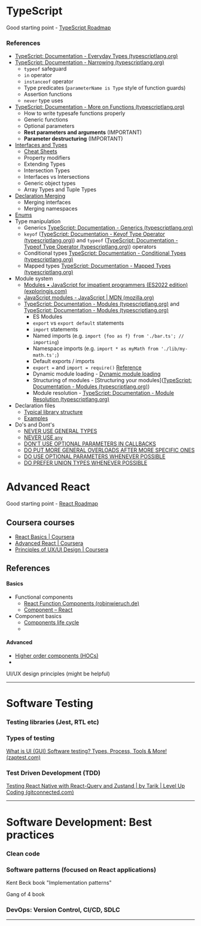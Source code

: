 
# TypeScript

Good starting point - [TypeScript Roadmap](https://roadmap.sh/typescript)

### References
- [TypeScript: Documentation - Everyday Types (typescriptlang.org)](https://www.typescriptlang.org/docs/handbook/2/everyday-types.html)
- [TypeScript: Documentation - Narrowing (typescriptlang.org)](https://www.typescriptlang.org/docs/handbook/2/narrowing.html)
	- `typeof` safeguard
	- `in` operator
	- `instanceof` operator
	- Type predicates (`parameterName is Type` style of function guards)
	- Assertion functions
	- `never` type uses
- [TypeScript: Documentation - More on Functions (typescriptlang.org)](https://www.typescriptlang.org/docs/handbook/2/functions.html)
	- How to write typesafe functions properly
	- Generic functions 
	- Optional parameters
	- **Rest parameters and arguments** (IMPORTANT) 
	- **Parameter destructuring** (IMPORTANT)
- [Interfaces and Types](https://www.typescriptlang.org/docs/handbook/2/objects.html)
	- [Cheat Sheets](https://www.typescriptlang.org/cheatsheets)
	- Property modifiers
	- Extending Types
	- Intersection Types
	- Interfaces vs Intersections
	- Generic object types
	- Array Types and Tuple Types 
- [Declaration Merging](https://www.typescriptlang.org/docs/handbook/declaration-merging.html)
	- Merging interfaces
	- Merging namespaces
- [Enums](https://www.typescriptlang.org/docs/handbook/enums.html)
- Type manipulation
	- Generics [TypeScript: Documentation - Generics (typescriptlang.org)](https://www.typescriptlang.org/docs/handbook/2/generics.html)
	- `keyof` ([TypeScript: Documentation - Keyof Type Operator (typescriptlang.org)](https://www.typescriptlang.org/docs/handbook/2/keyof-types.html)) and `typeof` ([TypeScript: Documentation - Typeof Type Operator (typescriptlang.org)](https://www.typescriptlang.org/docs/handbook/2/typeof-types.html)) operators
	- Conditional types [TypeScript: Documentation - Conditional Types (typescriptlang.org)](https://www.typescriptlang.org/docs/handbook/2/conditional-types.html)
	- Mapped types [TypeScript: Documentation - Mapped Types (typescriptlang.org)](https://www.typescriptlang.org/docs/handbook/2/mapped-types.html)
- Module system
	- [Modules • JavaScript for impatient programmers (ES2022 edition) (exploringjs.com)](https://exploringjs.com/impatient-js/ch_modules.html#overview-syntax-of-ecmascript-modules)
	- [JavaScript modules - JavaScript | MDN (mozilla.org)](https://developer.mozilla.org/en-US/docs/Web/JavaScript/Guide/Modules)
	- [TypeScript: Documentation - Modules (typescriptlang.org)](https://www.typescriptlang.org/docs/handbook/2/modules.html) 
	  and 
	  [TypeScript: Documentation - Modules (typescriptlang.org)](https://www.typescriptlang.org/docs/handbook/modules.html)
		- ES Modules
		- `export` vs `export default` statements
		- `import` statements
		- Named imports (e.g. `import {foo as f} from './bar.ts'; // importing`)
		- Namespace imports (e.g. `import * as myMath from './lib/my-math.ts';`)
		- Default exports / imports
		- `export =` and `import = require()` [Reference](https://www.typescriptlang.org/docs/handbook/modules.html#export--and-import--require)
		- Dynamic module loading - [Dynamic module loading](https://www.typescriptlang.org/docs/handbook/modules.html#optional-module-loading-and-other-advanced-loading-scenarios)
		- Structuring of modules - [Structuring your modules]([TypeScript: Documentation - Modules (typescriptlang.org)](https://www.typescriptlang.org/docs/handbook/modules.html#guidance-for-structuring-modules))
		- Module resolution - [TypeScript: Documentation - Module Resolution (typescriptlang.org)](https://www.typescriptlang.org/docs/handbook/module-resolution.html)
- Declaration files
	- [Typical library structure](https://www.typescriptlang.org/docs/handbook/declaration-files/library-structures.html)
	- [Examples](https://www.typescriptlang.org/docs/handbook/declaration-files/by-example.html)
- Do's and Dont's
	- [NEVER USE GENERAL TYPES](https://www.typescriptlang.org/docs/handbook/declaration-files/by-example.html)
	- [NEVER USE `any`](https://www.typescriptlang.org/docs/handbook/declaration-files/do-s-and-don-ts.html#any)
	- [DON'T USE OPTIONAL PARAMETERS IN CALLBACKS](https://www.typescriptlang.org/docs/handbook/declaration-files/do-s-and-don-ts.html#optional-parameters-in-callbacks)
	- [DO PUT MORE GENERAL OVERLOADS AFTER MORE SPECIFIC ONES](https://www.typescriptlang.org/docs/handbook/declaration-files/do-s-and-don-ts.html#ordering)
	- [DO USE OPTIONAL PARAMETERS WHENEVER POSSIBLE](https://www.typescriptlang.org/docs/handbook/declaration-files/do-s-and-don-ts.html#use-optional-parameters)
	- [DO PREFER UNION TYPES WHENEVER POSSIBLE](https://www.typescriptlang.org/docs/handbook/declaration-files/do-s-and-don-ts.html#use-union-types)

# Advanced React

Good starting point - [React Roadmap](https://roadmap.sh/react)

## Coursera courses 
- [React Basics | Coursera](https://www.coursera.org/learn/react-basics?specialization=meta-front-end-developer)
- [Advanced React | Coursera](https://www.coursera.org/learn/advanced-react?specialization=meta-front-end-developer)
- [Principles of UX/UI Design | Coursera](https://www.coursera.org/learn/principles-of-ux-ui-design?specialization=meta-front-end-developer)

## References
#### Basics
- Functional components
	- [React Function Components (robinwieruch.de)](https://www.robinwieruch.de/react-function-component/)
	- [Component – React](https://react.dev/reference/react/Component)
- Component basics
	- [Components life cycle](https://react.dev/learn/lifecycle-of-reactive-effects)
	- 

#### Advanced

- [Higher order components (HOCs)](https://www.robinwieruch.de/react-higher-order-components/)
- 

UI/UX design principles (might be helpful)



---
# Software Testing

### Testing libraries (Jest, RTL etc)

### Types of testing

[What is UI (GUI) Software testing? Types, Process, Tools & More! (zaptest.com)](https://www.zaptest.com/what-is-ui-software-testing-deep-dive-into-the-types-process-tools-implementation)

### Test Driven Development (TDD)

[Testing React Native with React-Query and Zustand | by Tarik | Level Up Coding (gitconnected.com)](https://levelup.gitconnected.com/testing-react-native-with-react-query-and-zustand-d957c2a40b73)

---
# Software Development: Best practices

### Clean code

### Software patterns (focused on React applications)

Kent Beck book "Implementation patterns"

Gang of 4 book

### DevOps: Version Control, CI/CD, SDLC

---
